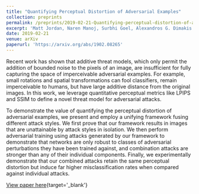 ```yaml
---
title: "Quantifying Perceptual Distortion of Adversarial Examples"
collection: preprints
permalink: /preprints/2019-02-21-Quantifying-perceptual-distortion-of-adversarial-examples.md
excerpt: 'Matt Jordan, Naren Manoj, Surbhi Goel, Alexandros G. Dimakis'
date: 2019-02-21
venue: arXiv
paperurl: 'https://arxiv.org/abs/1902.08265'
---
```

Recent work has shown that additive threat models, which only permit the addition of bounded noise to the pixels of an image, are insufficient for fully capturing the space of imperceivable adversarial examples. For example, small rotations and spatial transformations can fool classifiers, remain imperceivable to humans, but have large additive distance from the original images. In this work, we leverage quantitative perceptual metrics like LPIPS and SSIM to define a novel threat model for adversarial attacks.

To demonstrate the value of quantifying the perceptual distortion of adversarial examples, we present and employ a unifying framework fusing different attack styles. We first prove that our framework results in images that are unattainable by attack styles in isolation. We then perform adversarial training using attacks generated by our framework to demonstrate that networks are only robust to classes of adversarial perturbations they have been trained against, and combination attacks are stronger than any of their individual components. Finally, we experimentally demonstrate that our combined attacks retain the same perceptual distortion but induce far higher misclassification rates when compared against individual attacks.

[View paper here](https://arxiv.org/abs/1902.08265){target='_blank'}
